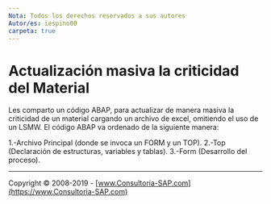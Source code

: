 ```yaml
---
Nota: Todos los derechos reservados a sus autores
Autor/es: iespino00
carpeta: true
---
```


# Actualización masiva la criticidad del Material

Les comparto un código ABAP, para actualizar de manera masiva la criticidad de un material cargando un archivo de excel, omitiendo el uso de un LSMW. El código ABAP va ordenado de la siguiente manera:

1.-Archivo Principal (donde se invoca un FORM y un TOP).
2.-Top (Declaración de estructuras, variables y tablas).
3.-Form (Desarrollo del proceso).

***

Copyright © 2008-2019 - [www.Consultoria-SAP.com](https://www.Consultoria-SAP.com)
